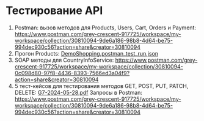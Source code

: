  # Тестирование API
1. Postman: вызов методов для Products, Users, Cart, Orders и Payment:  https://www.postman.com/grey-crescent-917725/workspace/my-workspace/collection/30810094-9de6a186-98b8-4d64-be75-994dec930c56?action=share&creator=30810094
2. Прогон Products: [DemoShopping.postman_test_run.json](https://github.com/VikaDov/api/files/15447650/DemoShopping.postman_test_run.json)
3. SOAP методы для CountryInfoService: https://www.postman.com/grey-crescent-917725/workspace/my-workspace/collection/30810094-0c098d80-97f8-4436-8393-7566ed3a04f9?action=share&creator=30810094
4. 5 тест-кейсов для тестирования методов GET, POST, PUT, PATCH, DELETE: [G7-2024-05-28.pdf](https://github.com/VikaDov/api/files/15474456/G7-2024-05-28.pdf)
   Запросы в Postman: https://www.postman.com/grey-crescent-917725/workspace/my-workspace/collection/30810094-9de6a186-98b8-4d64-be75-994dec930c56?action=share&creator=30810094
			


